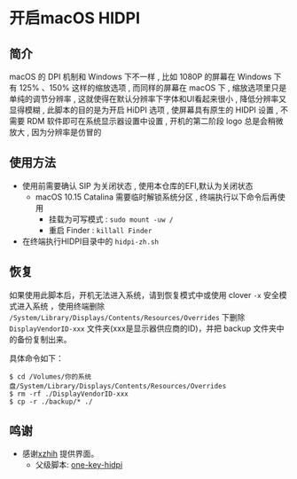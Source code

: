 # 开启macOS HIDPI
## 简介
macOS 的 DPI 机制和 Windows 下不一样 , 比如 1080P 的屏幕在 Windows 下有 125% 、150% 这样的缩放选项 , 而同样的屏幕在 macOS 下 , 缩放选项里只是单纯的调节分辨率 , 这就使得在默认分辨率下字体和UI看起来很小 , 降低分辨率又显得模糊 , 此脚本的目的是为开启 HiDPI 选项 , 使屏幕具有原生的 HIDPI 设置 , 不需要 RDM 软件即可在系统显示器设置中设置 , 开机的第二阶段 logo 总是会稍微放大 , 因为分辨率是仿冒的
## 使用方法
- 使用前需要确认 SIP 为关闭状态 , 使用本仓库的EFI,默认为关闭状态
  - macOS 10.15 Catalina 需要临时解锁系统分区 , 终端执行以下命令后再使用
    - 挂载为可写模式 : `sudo mount -uw /`
    - 重启 Finder : `killall Finder`
- 在终端执行HIDPI目录中的 `hidpi-zh.sh`
## 恢复
如果使用此脚本后，开机无法进入系统，请到恢复模式中或使用 clover `-x` 安全模式进入系统 ，使用终端删除 `/System/Library/Displays/Contents/Resources/Overrides` 下删除 `DisplayVendorID-xxx` 文件夹(xxx是显示器供应商的ID)，并把 backup 文件夹中的备份复制出来。

具体命令如下：
```
$ cd /Volumes/你的系统盘/System/Library/Displays/Contents/Resources/Overrides
$ rm -rf ./DisplayVendorID-xxx
$ cp -r ./backup/* ./
```
## 鸣谢
- 感谢[xzhih](https://github.com/xzhih) 提供界面。
  - 父级脚本: [one-key-hidpi](https://github.com/xzhih/one-key-hidpi)